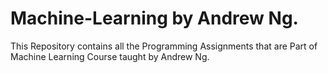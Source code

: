 # Machine-Learning by Andrew Ng.

This Repository contains all the Programming Assignments that are Part of Machine Learning Course taught by Andrew Ng.
